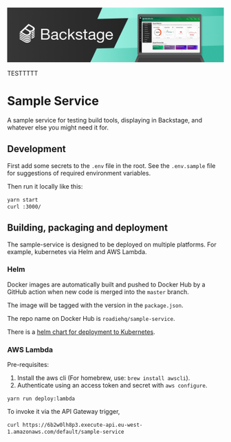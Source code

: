 ![headline](./docs/assets/headline.png)

TESTTTTT 
# Sample Service

A sample service for testing build tools, displaying in Backstage, and whatever
else you might need it for.

## Development

First add some secrets to the `.env` file in the root. See the `.env.sample` file for suggestions
of required environment variables.

Then run it locally like this:

```shell
yarn start
curl :3000/
```

## Building, packaging and deployment

The sample-service is designed to be deployed on multiple platforms. For example,
kubernetes via Helm and AWS Lambda.

### Helm

Docker images are automatically built and pushed to Docker Hub by a GitHub action when
new code is merged into the `master` branch.

The image will be tagged with the version in the `package.json`.

The repo name on Docker Hub is `roadiehq/sample-service`.

There is a [helm chart for deployment to Kubernetes](https://github.com/RoadieHQ/helm-charts/tree/master/sample-service).

### AWS Lambda

Pre-requisites:

 1. Install the aws cli (For homebrew, use: `brew install awscli`).
 2. Authenticate using an access token and secret with `aws configure`.

```shell
yarn run deploy:lambda
```

To invoke it via the API Gateway trigger,

```shell
curl https://6b2w0lh8p3.execute-api.eu-west-1.amazonaws.com/default/sample-service
```
